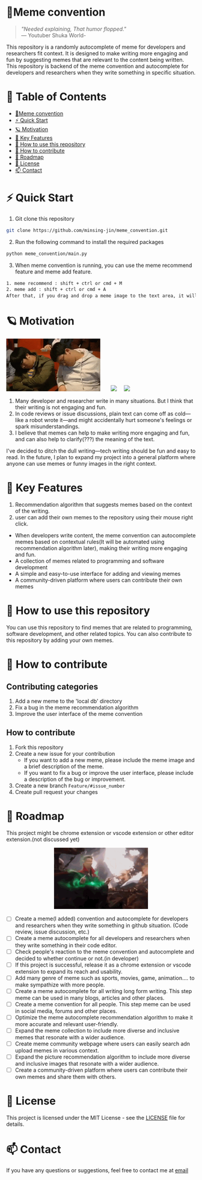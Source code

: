 
# 👾Meme convention

> _"Needed explaining, That humor flopped."_  
>  — Youtuber Shuka World-

This repository is a randomly autocomplete of meme for developers and researchers fit context.
It is designed to make writing more engaging and fun by suggesting memes that are relevant to the content being written.
This repository is backend of the meme convention and autocomplete for developers and researchers when they write something in specific situation.

# 📖 Table of Contents
- [👾Meme convention](#-meme-convention)
- [⚡️ Quick Start](#quick-start)
- [🪐 Motivation](#-motivation)
- [🔑 Key Features](#-key-features)
- [🤷 How to use this repository](#-how-to-use-this-repository)
- [🤾 How to contribute](#-how-to-contribute)
- [🚗 Roadmap](#-roadmap)
- [📜 License](#-license)
- [📫 Contact](#-contact)

# ⚡️ Quick Start
1. Git clone this repository
```bash
git clone https://github.com/minsing-jin/meme_convention.git
```

2. Run the following command to install the required packages
```bash
python meme_convention/main.py
```

3. When meme convention is running, you can use the meme recommend feature and meme add feature.
```bash
1. meme recommend : shift + ctrl or cmd + M
2. meme add : shift + ctrl or cmd + A 
After that, if you drag and drop a meme image to the text area, it will be added to the local db.
```

# 🪐️ Motivation

<p float="left">
  <img src="resources/readme/sleep_clap.gif" width="250" />
  &nbsp; <!-- adds spacing -->
  &nbsp;&nbsp;&nbsp;
  <img src="https://github.com/user-attachments/assets/0c5074ef-d235-4a70-9292-9c33c3fb8dcc" width="180" />
  &nbsp;&nbsp;&nbsp;
  <img src="resources/readme/koojacheol_why.gif" width="280" />
</p>

1. Many developer and researcher write in many situations. But I think that their writing is not engaging and fun.
2. In code reviews or issue discussions, plain text can come off as cold—like a robot wrote it—and might accidentally hurt someone's feelings or spark misunderstandings.
3. I believe that memes can help to make writing more engaging and fun, and can also help to clarify(???) the meaning of the text.

I've decided to ditch the dull writing—tech writing should be fun and easy to read.
In the future, I plan to expand my project into a general platform where anyone can use memes or funny images in the right context.


# 🔑 Key Features
1. Recommendation algorithm that suggests memes based on the context of the writing.
2. user can add their own memes to the repository using their mouse right click.

- When developers write content, the meme convention can autocomplete memes based on contextual rules(It will be automated using recommendation algorithm later), making their writing more engaging and fun.
- A collection of memes related to programming and software development
- A simple and easy-to-use interface for adding and viewing memes
- A community-driven platform where users can contribute their own memes

# 🤷 How to use this repository
You can use this repository to find memes that are related to programming, software development, and other related topics.
You can also contribute to this repository by adding your own memes.

# 🤾 How to contribute
## Contributing categories
1. Add a new meme to the 'local db' directory
2. Fix a bug in the meme recommendation algorithm
3. Improve the user interface of the meme convention

## How to contribute
1. Fork this repository
2. Create a new issue for your contribution
   - If you want to add a new meme, please include the meme image and a brief description of the meme.
   - If you want to fix a bug or improve the user interface, please include a description of the bug or improvement.
3. Create a new branch `Feature/#issue_number`
4. Create pull request your changes

# 🚗 Roadmap
This project might be chrome extension or vscode extension or other editor extension.(not discussed yet)

<p align="center">
    <img src="resources/readme/dr_strange.gif" width="250">
</p>

- [ ] Create a meme(I added) convention and autocomplete for developers and researchers when they write something in github situation. (Code review, issue discussion, etc.)
- [ ] Create a meme autocomplete for all developers and researchers when they write something in their code editor.
- [ ] Check people's reaction to the meme convention and autocomplete and decided to whether continue or not.(in developer)
- [ ] If this project is successful, release it as a chrome extension or vscode extension to expand its reach and usability.
- [ ] Add many genre of meme such as sports, movies, game, animation.... to make sympathize with more people.
- [ ] Create a meme autocomplete for all writing long form writing. This step meme can be used in many blogs, articles and other places.
- [ ] Create a meme convention for all people. This step meme can be used in social media, forums and other places.
- [ ] Optimize the meme autocomplete recommendation algorithm to make it more accurate and relevant user-friendly.
- [ ] Expand the meme collection to include more diverse and inclusive memes that resonate with a wider audience.
- [ ] Create meme community webpage where users can easily search adn upload memes in various context.
- [ ] Expand the picture recommendation algorithm to include more diverse and inclusive images that resonate with a wider audience.
- [ ] Create a community-driven platform where users can contribute their own memes and share them with others.

# 📜 License
This project is licensed under the MIT License - see the [LICENSE](LICENSE) file for details.

# 📫 Contact
If you have any questions or suggestions, feel free to contact me at [email](mailto:developermisning@gmail.com)